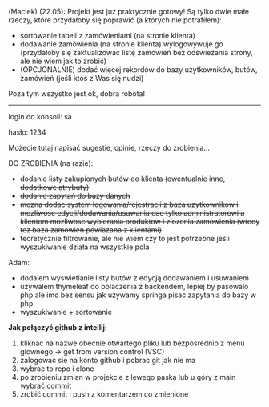 (Maciek) (22.05): Projekt jest już praktycznie gotowy! Są tylko dwie małe rzeczy, które przydałoby się poprawić (a których nie potrafiłem): 
  - sortowanie tabeli z zamówieniami (na stronie klienta)
  - dodawanie zamówienia (na stronie klienta) wylogowywuje go (przydałoby się zaktualizować listę zamówień bez odświeżania strony, ale nie wiem jak to zrobić)
  - (OPCJONALNIE) dodać więcej rekordów do bazy użytkowników, butów, zamówień (jeśli ktoś z Was się nudzi)

Poza tym wszystko jest ok, dobra robota!

--------------------------------------

login do konsoli: sa

hasło: 1234

Możecie tutaj napisać sugestie, opinie, rzeczy do zrobienia...

DO ZROBIENIA (na razie):
  - ~~dodanie listy zakupionych butów do klienta (ewentualnie inne, dodatkowe atrybuty)~~
  - ~~dodanie zapytań do bazy danych~~
  - ~~mozna dodac system logowania/rejestracji z baza uzytkownikow i mozliwosc edycji/dodawania/usuwania dac tylko administratorowi a klientom mozliwosc wybierania produktow i zlozenia zamowienia (wtedy tez baza zamowien powiazana z klientami)~~
  - teoretycznie filtrowanie, ale nie wiem czy to jest potrzebne jeśli wyszukiwanie działa na wszystkie pola

Adam:
  - dodalem wyswietlanie listy butów z edycją dodawaniem i usuwaniem
  - uzywalem thymeleaf do polaczenia z backendem, lepiej by pasowalo php ale imo bez sensu jak uzywamy springa pisac zapytania do bazy w php
  - wyszukiwanie + sortowanie

**Jak połączyć github z intellij:**
1. kliknac na nazwe obecnie otwartego pliku lub bezposrednio z menu glownego -> get from version control (VSC)
2. zalogowac sie na konto github i pobrac git jak nie ma
3. wybrac to repo i clone
4. po zrobieniu zmian w projekcie z lewego paska lub u góry z main wybrać commit
5. zrobić commit i push z komentarzem co zmienione
